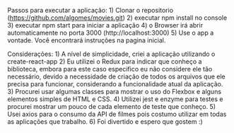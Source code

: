 Passos para executar a aplicação:
    1) Clonar o repositorio (https://github.com/algomes/movies.git)
    2) executar npm install no console
    3) executar npm start para iniciar a aplicação
    4) o Browser irá abrir automaticamente no porta 3000 (http://localhost:3000)
    5) Use o app a vontade. Você encontrará instruções na pagina inicial.


Considerações:
    1) A nível de simplicidade, criei a aplicação utilizando o create-react-app
    2) Eu utilizei o Redux para indicar que conheço a biblioteca, embora para este caso especifico eu não considere ele tão necessário, devido a 
    necessidade de criação de todos os arquivos que ele precisa para funcionar, considerando a funcionalidade atual da aplicação.
    3) Procurei usar algumas classes para mostrar o uso do Flexbox e alguns elementos simples de HTML e CSS.
    4) Utilizei jest e enzyme para testes e procurei mostrar um pouco de cada elemento de teste que conheço.
    5) Usei axios para o consumo da API de filmes pois costumo utilizar em todas as aplicações que trabalho.
    6) Foi divertido e espero que gostem :)